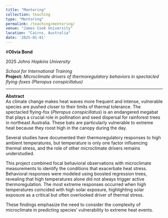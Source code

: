 ```yaml
---
title: "Mentoring"
collection: teaching
type: "Mentoring"
permalink: /teaching/mentoring/
venue: "James Cook University"
location: "Cairns, Australia"
date: '2025-01-01'
---
```



#**Olivia Bond**

2025
*Johns Hopkins University*

*School for International Training*  
**Project:** *Microclimate drivers of thermoregulatory behaviors in spectacled flying-foxes (Pteropus conspicillatus)*

---

**Abstract**  
As climate change makes heat waves more frequent and intense, vulnerable species are pushed closer to their limits of thermal tolerance. The spectacled flying-fox (*Pteropus conspicillatus*) is an endangered megabat that plays a crucial role in pollination and seed dispersal for rainforest trees in northeast Australia. These bats are particularly vulnerable to extreme heat because they roost high in the canopy during the day.  

Several studies have documented their thermoregulatory responses to high ambient temperatures, but temperature is only one factor influencing thermal stress, and the role of other microclimate drivers remains understudied.  

This project combined focal behavioral observations with microclimate measurements to identify the conditions that exacerbate heat stress. Behavioral responses were modeled using boosted regression trees, revealing that high temperatures alone did not always trigger active thermoregulation. The most extreme responses occurred when high temperatures coincided with high solar exposure, highlighting solar exposure as a critical but often overlooked driver of thermal stress.  

These findings emphasize the need to consider the complexity of microclimate in predicting species’ vulnerability to extreme heat events.
